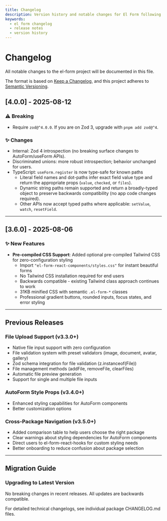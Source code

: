 ```yaml
---
title: Changelog
description: Version history and notable changes for El Form following semantic versioning and Keep a Changelog format.
keywords:
  - el form changelog
  - release notes
  - version history
---
```


# Changelog

All notable changes to the el-form project will be documented in this file.

The format is based on [Keep a Changelog](https://keepachangelog.com/en/1.0.0/),
and this project adheres to [Semantic Versioning](https://semver.org/spec/v2.0.0.html).

## [4.0.0] - 2025-08-12

### ⚠️ Breaking

- Require `zod@^4.0.0`. If you are on Zod 3, upgrade with `pnpm add zod@^4`.

### ✨ Changes

- Internal: Zod 4 introspection (no breaking surface changes to AutoForm/useForm APIs).
- Discriminated unions: more robust introspection; behavior unchanged for users.
- TypeScript: `useForm.register` is now type-safe for known paths
  - Literal field names and dot-paths infer exact field value type and return the appropriate props (`value`, `checked`, or `files`).
  - Dynamic string paths remain supported and return a broadly-typed object to preserve backwards compatibility (no app code changes required).
  - Other APIs now accept typed paths where applicable: `setValue`, `watch`, `resetField`.

---

## [3.6.0] - 2025-08-06

### ✨ New Features

- **Pre-compiled CSS Support**: Added optional pre-compiled Tailwind CSS for zero-configuration styling
  - Import `"el-form-react-components/styles.css"` for instant beautiful forms
  - No Tailwind CSS installation required for end users
  - Backwards compatible - existing Tailwind class approach continues to work
  - 31KB minified CSS with semantic `.el-form-*` classes
  - Professional gradient buttons, rounded inputs, focus states, and error styling

---

## Previous Releases

### File Upload Support (v3.3.0+)

- Native file input support with zero configuration
- File validation system with preset validators (image, document, avatar, gallery)
- Zod schema integration for file validation (z.instanceof(File))
- File management methods (addFile, removeFile, clearFiles)
- Automatic file preview generation
- Support for single and multiple file inputs

### AutoForm Style Props (v3.4.0+)

- Enhanced styling capabilities for AutoForm components
- Better customization options

### Cross-Package Navigation (v3.5.0+)

- Added comparison table to help users choose the right package
- Clear warnings about styling dependencies for AutoForm components
- Direct users to el-form-react-hooks for custom styling needs
- Better onboarding to reduce confusion about package selection

---

## Migration Guide

### Upgrading to Latest Version

No breaking changes in recent releases. All updates are backwards compatible.

For detailed technical changelogs, see individual package CHANGELOG.md files.
